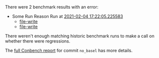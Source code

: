 There were 2 benchmark results with an error:

- Some Run Reason Run at [2021-02-04 17:22:05.225583](http://localhost/runs/some_contender)
  - [file-write](http://localhost/benchmarks/some-benchmark-uuid-2)
  - [file-write](http://localhost/benchmarks/some-benchmark-uuid-2)

There weren't enough matching historic benchmark runs to make a call on whether there were regressions.

The [full Conbench report](https://github.com/github/hello-world/runs/4) for commit `no_basel` has more details.
